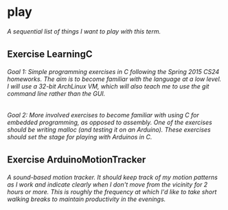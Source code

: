 # play
###### A sequential list of things I want to play with this term.

## Exercise LearningC
###### Goal 1: Simple programming exercises in C following the Spring 2015 CS24 homeworks. The aim is to become familiar with the language at a low level. I will use a 32-bit ArchLinux VM, which will also teach me to use the git command line rather than the GUI. 
###### Goal 2: More involved exercises to become familiar with using C for embedded programming, as opposed to assembly. One of the exercises should be writing malloc (and testing it on an Arduino). These exercises should set the stage for playing with Arduinos in C.

## Exercise ArduinoMotionTracker
######   A sound-based motion tracker. It should keep track of my motion patterns as I work and indicate clearly when I don't move from the vicinity for 2 hours or more. This is roughly the frequency at which I'd like to take short walking breaks to maintain productivity in the evenings.
